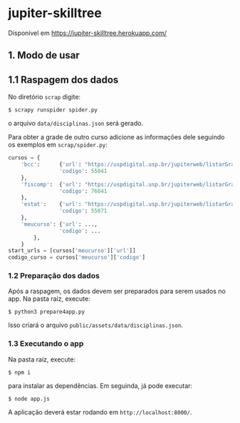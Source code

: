 # jupiter-skilltree

Disponível em https://jupiter-skilltree.herokuapp.com/

## 1. Modo de usar

## 1.1 Raspagem dos dados
No diretório `scrap`  digite:
```shell
$ scrapy runspider spider.py
```
o arquivo `data/disciplinas.json` será gerado.

Para obter a grade de outro curso adicione as informações dele seguindo os exemplos em `scrap/spider.py`:

```python
cursos = {
    'bcc':      {'url': "https://uspdigital.usp.br/jupiterweb/listarGradeCurricular?codcg=55&codcur=55041&codhab=0&tipo=N",
                'codigo': 55041
    },
    'fiscomp':  {'url': "https://uspdigital.usp.br/jupiterweb/listarGradeCurricular?codcg=76&codcur=76041&codhab=0&tipo=N",
                'codigo': 76041
    },
    'estat':    {'url': "https://uspdigital.usp.br/jupiterweb/listarGradeCurricular?codcg=55&codcur=55071&codhab=4&tipo=V",
                'codigo': 55071
    },
    'meucurso': {'url': ...,
                'codigo': ...
        },
    }
start_urls = [cursos['meucurso']['url']]
codigo_curso = cursos['meucurso']['codigo']
```

### 1.2 Preparação dos dados

Após a raspagem, os dados devem ser preparados para serem usados no app. Na pasta raíz, execute:

```shell
$ python3 prepare4app.py 
```

Isso criará o arquivo `public/assets/data/disciplinas.json`.

### 1.3 Executando o app

Na pasta raíz, execute:

```shell
$ npm i
```
para instalar as dependências. Em seguinda, já pode executar:

```shell
$ node app.js
```

A aplicação deverá estar rodando em `http://localhost:8000/`.